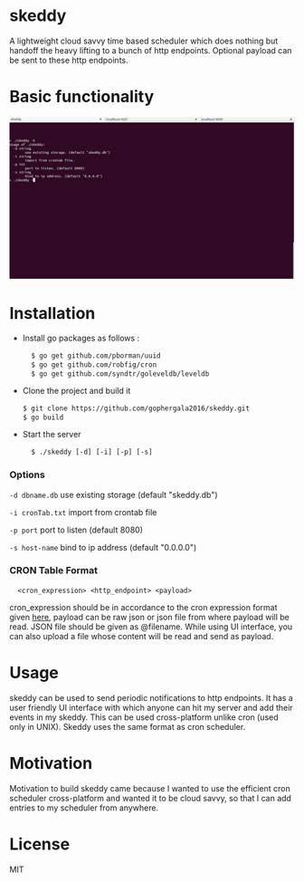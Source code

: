 # skeddy

A lightweight cloud savvy time based scheduler which does nothing but handoff the heavy lifting to a bunch of http endpoints. Optional payload can be sent to these http endpoints.

# Basic functionality

![skeddy](https://github.com/gophergala2016/skeddy/blob/master/screencast/skeddy.gif)

# Installation

- Install go packages as follows :

    ```
      $ go get github.com/pborman/uuid
      $ go get github.com/robfig/cron
      $ go get github.com/syndtr/goleveldb/leveldb
    ```
- Clone the project and build it

  ```
  $ git clone https://github.com/gophergala2016/skeddy.git
  $ go build
  ```
- Start the server

  ```
    $ ./skeddy [-d] [-i] [-p] [-s]
  ```

### Options

  ``` -d dbname.db ```
    use existing storage (default "skeddy.db")

  ``` -i cronTab.txt ```
    import from crontab file

  ``` -p port ```
    port to listen (default 8080)

  ``` -s host-name ```
    bind to ip address (default "0.0.0.0")


### CRON Table Format

```
  <cron_expression> <http_endpoint> <payload>
```

cron_expression should be in accordance to the cron expression format given [here](https://godoc.org/github.com/robfig/cron), payload can be raw json or json file from where payload will be read. JSON file should be given as @filename. While using UI interface, you can also upload a file whose content will be read and send as payload.

# Usage

skeddy can be used to send periodic notifications to http endpoints. It has a user friendly UI interface with which anyone can hit my server and add their events in my skeddy. This can be used cross-platform unlike cron (used only in UNIX). Skeddy uses the same format as cron scheduler.

# Motivation

Motivation to build skeddy came because I wanted to use the efficient cron scheduler cross-platform and wanted it to be cloud savvy, so that I can add entries to my scheduler from anywhere.

# License

  MIT
